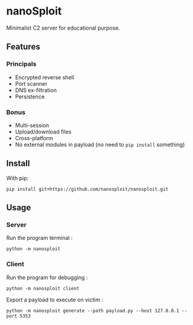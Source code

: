 # nanoSploit

Minimalist C2 server for educational purpose.

## Features

### Principals

- Encrypted reverse shell
- Port scanner
- DNS ex-filtration
- Persistence

### Bonus

- Multi-session
- Upload/download files
- Cross-platform
- No external modules in payload (no need to `pip install` something)

## Install

With pip:
```shell
pip install git+https://github.com/nanosploit/nanosploit.git
```

## Usage

### Server

Run the program terminal :
```shell
python -m nanosploit
```

### Client

Run the program for debugging :
```shell
python -m nanosploit client
```

Export a payload to execute on victim :
```shell
python -m nanosploit generate --path payload.py --host 127.0.0.1 --port 5353
```
